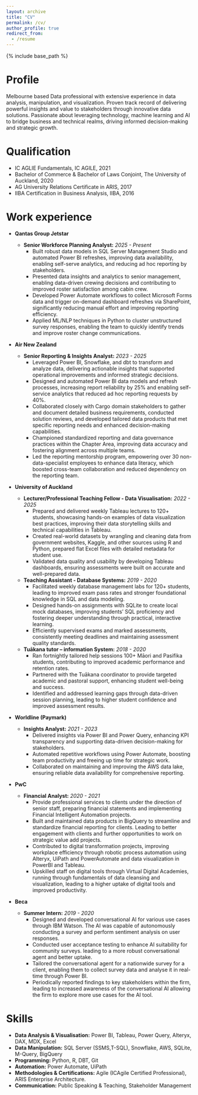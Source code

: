 ```yaml
---
layout: archive
title: "CV"
permalink: /cv/
author_profile: true
redirect_from:
  - /resume
---
```


{% include base_path %}

Profile
======
Melbourne based Data professional with extensive experience in data analysis, manipulation, and visualization. Proven track record of delivering powerful insights and value to stakeholders through innovative data solutions. Passionate about leveraging technology, machine learning and AI to bridge business and technical realms, driving informed decision-making and strategic growth.

Qualification
======
* IC AGLIE Fundamentals, IC AGILE, 2021
* Bachelor of Commerce & Bachelor of Laws Conjoint, The University of Auckland, 2020
* AG University Relations Certificate in ARIS, 2017
* IIBA Certification in Business Analysis, IIBA, 2016

Work experience
======
* **Qantas Group Jetstar**
  * **Senior Workforce Planning Analyst:** *2025 - Present*
    * Built robust data models in SQL Server Management Studio and automated Power BI refreshes, improving data availability, enabling self-serve analytics, and reducing ad hoc reporting by stakeholders. 
    * Presented data insights and analytics to senior management, enabling data-driven crewing decisions and contributing to improved roster satisfaction among cabin crew.
    * Developed Power Automate workflows to collect Microsoft Forms data and trigger on-demand dashboard refreshes via SharePoint, significantly reducing manual effort and improving reporting efficiency.
    * Applied ML/NLP techniques in Python to cluster unstructured survey responses, enabling the team to quickly identify trends and improve roster change communications.

* **Air New Zealand**
  * **Senior Reporting & Insights Analyst:** *2023 - 2025*
    * Leveraged Power BI, Snowflake, and dbt to transform and analyze data, delivering actionable insights that supported operational improvements and informed strategic decisions.
    * Designed and automated Power BI data models and refresh processes, increasing report reliability by 25% and enabling self-service analytics that reduced ad hoc reporting requests by 40%. 
    * Collaborated closely with Cargo domain stakeholders to gather and document detailed business requirements, conducted solution reviews, and developed tailored data products that met specific reporting needs and enhanced decision-making capabilities.
    * Championed standardized reporting and data governance practices within the Chapter Area, improving data accuracy and fostering alignment across multiple teams.
    * Led the reporting mentorship program, empowering over 30 non-data-specialist employees to enhance data literacy, which boosted cross-team collaboration and reduced dependency on the reporting team.
* **University of Auckland**
  * **Lecturer/Professional Teaching Fellow - Data Visualisation:** *2022 - 2025*
    * Prepared and delivered weekly Tableau lectures to 120+ students, showcasing hands-on examples of data visualization best practices, improving their data storytelling skills and technical capabilities in Tableau.
    * Created real-world datasets by wrangling and cleaning data from government websites, Kaggle, and other sources using R and Python, prepared flat Excel files with detailed metadata for student use.
    * Validated data quality and usability by developing Tableau dashboards, ensuring assessments were built on accurate and well-prepared data.
  * **Teaching Assistant - Database Systems:** *2019 - 2020*
    * Facilitated weekly database management labs for 120+ students, leading to improved exam pass rates and stronger foundational knowledge in SQL and data modeling.
    * Designed hands-on assignments with SQLite to create local mock databases, improving students’ SQL proficiency and fostering deeper understanding through practical, interactive learning.
    * Efficiently supervised exams and marked assessments, consistently meeting deadlines and maintaining assessment quality standards.
  * **Tuākana tutor – information System:** *2018 - 2020*
    * Ran fortnightly tailored help sessions 100+ Māori and Pasifika students, contributing to improved academic performance and retention rates.
    * Partnered with the Tuākana coordinator to provide targeted academic and pastoral support, enhancing student well-being and success.
    * Identified and addressed learning gaps through data-driven session planning, leading to higher student confidence and improved assessment results.

* **Worldline (Paymark)**
  * **Insights Analyst:** *2021 - 2023*
    * Delivered insights via Power BI and Power Query, enhancing KPI transparency and supporting data-driven decision-making for stakeholders.
    * Automated repetitive workflows using Power Automate, boosting team productivity and freeing up time for strategic work.
    * Collaborated on maintaining and improving the AWS data lake, ensuring reliable data availability for comprehensive reporting.

* **PwC**
  * **Financial Analyst:** *2020 - 2021*
    * Provide professional services to clients under the direction of senior staff, preparing financial statements and implementing Financial Intelligent Automation projects.
    * Built and maintained data products in BigQuery to streamline and standardize financial reporting for clients. Leading to better engagement with clients and further opportunities to work on strategic value add projects.  
    * Contributed to digital transformation projects, improving workplace efficiency through robotic process automation using Alteryx, UiPath and PowerAutomate and data visualization in PowerBI and Tableau.
    * Upskilled staff on digital tools through Virtual Digital Academies, running through fundamentals of data cleansing and visualization, leading to a higher uptake of digital tools and improved productivity. 

* **Beca**
  * **Summer Intern:** *2019 - 2020*
    * Designed and developed conversational AI for various use cases through IBM Watson. The AI was capable of autonomously conducting a survey and perform sentiment analysis on user responses. 
    * Conducted user acceptance testing to enhance AI suitability for community surveys. leading to a more robust conversational agent and better uptake.
    * Tailored the conversational agent for a nationwide survey for a client, enabling them to collect survey data and analyse it in real-time through Power BI. 
    * Periodically reported findings to key stakeholders within the firm, leading to increased awareness of the conversational AI allowing the firm to explore more use cases for the AI tool.

Skills
======
* **Data Analysis & Visualisation:** Power BI, Tableau, Power Query, Alteryx, DAX, MDX, Excel
* **Data Manipulation:** SQL Server (SSMS,T-SQL), Snowflake, AWS, SQLite, M-Query, BigQuery
* **Programming:** Python, R, DBT, Git
* **Automation:** Power Automate, UiPath
* **Methodologies & Certifications:** Agile (ICAgile Certified Professional), ARIS Enterprise Architecture.
* **Communication:** Public Speaking & Teaching, Stakeholder Management
